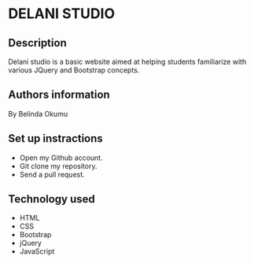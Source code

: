 # DELANI STUDIO
## Description
Delani studio is a basic website aimed at helping students familiarize with various JQuery and Bootstrap concepts.
## Authors information
By Belinda Okumu
## Set up instractions
* Open my Github account.
* Git clone my repository.
* Send a pull request.
## Technology used
* HTML
* CSS
* Bootstrap
* jQuery
* JavaScript
<!-- ## Contributing
Pull requests are welcome.
## Project link
url()
## Contacts
* Tel: +254706313301
* Email: belindashirkiz@gmail.com
## Licence
Licensed under the MIT license. Copyright (c) 2019 DELANI STUDIO -->
